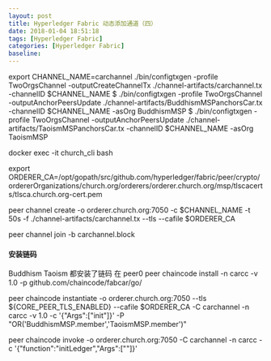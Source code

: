 ```yaml
---
layout: post
title: Hyperledger Fabric 动态添加通道（四）
date: 2018-01-04 18:51:18
tags: [Hyperledger Fabric]
categories: [Hyperledger Fabric]
baseline:
---
```


export CHANNEL_NAME=carchannel
./bin/configtxgen -profile TwoOrgsChannel -outputCreateChannelTx ./channel-artifacts/carchannel.tx -channelID $CHANNEL_NAME
$ ./bin/configtxgen -profile TwoOrgsChannel -outputAnchorPeersUpdate ./channel-artifacts/BuddhismMSPanchorsCar.tx -channelID $CHANNEL_NAME -asOrg BuddhismMSP
$ ./bin/configtxgen -profile TwoOrgsChannel -outputAnchorPeersUpdate ./channel-artifacts/TaoismMSPanchorsCar.tx -channelID $CHANNEL_NAME -asOrg TaoismMSP

docker exec -it church_cli bash

export ORDERER_CA=/opt/gopath/src/github.com/hyperledger/fabric/peer/crypto/ordererOrganizations/church.org/orderers/orderer.church.org/msp/tlscacerts/tlsca.church.org-cert.pem

peer channel create -o orderer.church.org:7050 -c $CHANNEL_NAME -t 50s -f ./channel-artifacts/carchannel.tx --tls --cafile $ORDERER_CA

 peer channel join -b carchannel.block


#### 安装链码
Buddhism Taoism 都安装了链码  在 peer0
peer chaincode install -n carcc -v 1.0 -p github.com/chaincode/fabcar/go/

peer chaincode instantiate -o orderer.church.org:7050 --tls ${CORE_PEER_TLS_ENABLED} --cafile $ORDERER_CA -C carchannel -n carcc -v 1.0 -c '{"Args":["init"]}' -P "OR('BuddhismMSP.member','TaoismMSP.member')"

peer chaincode invoke -o orderer.church.org:7050 -C carchannel -n carcc -c '{"function":"initLedger","Args":[""]}'
